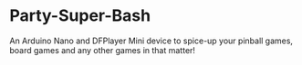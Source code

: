 # Party-Super-Bash
An Arduino Nano and DFPlayer Mini device to spice-up your pinball games, board games and any other games in that matter!
